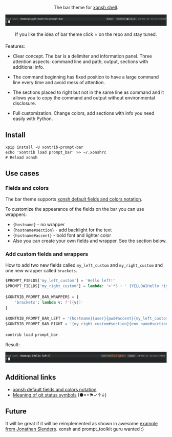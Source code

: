 <p align="center">  
The bar theme for <a href="https://xon.sh">xonsh shell</a>.
</p>

<p align="center">  
<img src='https://raw.githubusercontent.com/anki-code/xontrib-prompt-bar/master/static/Demo.png' alt='[Demo]'>
</p>

<p align="center">  
If you like the idea of bar theme click ⭐ on the repo and stay tuned.
</p>

Features:

* Clear concept. The bar is a delimiter and information panel. Three attention aspects: command line and path, output, sections with additional info.

* The command beginning has fixed position to have a large command line every time and avoid mess of attention.

* The sections placed to right but not in the same line as command and it allows you to copy the command and output without environmental disclosure.

* Full customization. Change colors, add sections with info you need easily with Python.


## Install
```
xpip install -U xontrib-prompt-bar
echo 'xontrib load prompt_bar' >> ~/.xonshrc
# Reload xonsh
```

## Use cases

### Fields and colors
The bar theme supports [xonsh default fields and colors notation](https://xon.sh/tutorial.html#customizing-the-prompt).

To customize the appearance of the fields on the bar you can use wrappers:
* `{hostname}` - no wrapper
* `{hostname#section}` - add backlight for the text
* `{hostname#accent}` - bold font and lighter color
* Also you can create your own fields and wrapper. See the section below.

### Add custom fields and wrappers
How to add two new fields called `my_left_custom` and `my_right_custom` and one new wrapper called `brackets`.
```python
$PROMPT_FIELDS['my_left_custom'] = 'Hello left!'
$PROMPT_FIELDS['my_right_custom'] = lambda: '>'*3 + ' {YELLOW}Hello right!'

$XONTRIB_PROMPT_BAR_WRAPPERS = {
    'brackets': lambda v: f'[{v}]'
}

$XONTRIB_PROMPT_BAR_LEFT = '{hostname}{user}{pwd#accent}{my_left_custom#brackets}'
$XONTRIB_PROMPT_BAR_RIGHT = '{my_right_custom#section}{env_name#section}{gitstatus_noc#section}{date_time_tz}'

xontrib load prompt_bar
```
Result:

<img src='https://raw.githubusercontent.com/anki-code/xontrib-prompt-bar/master/static/Demo-custom.png' alt='[Demo custom fields]'>

## Additional links
* [xonsh default fields and colors notation](https://xon.sh/tutorial.html#customizing-the-prompt)
* [Meaning of git status symbols](https://xon.sh/envvars.html#xonsh-gitstatus) (●×+⚑✓↑↓)

## Future
It will be great if it will be reimplemented as shown in awesome [example from Jonathan Slenders](https://github.com/prompt-toolkit/python-prompt-toolkit/blob/master/examples/prompts/fancy-zsh-prompt.py). xonsh and prompt_toolkit guru wanted :)
